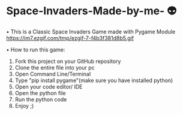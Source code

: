 # Space-Invaders-Made-by-me- 👽
• This is a Classic Space Invaders Game made with Pygame Module
https://im7.ezgif.com/tmp/ezgif-7-f4b3f381d8b5.gif

• How to run this game:

1. Fork this project on your GitHub repository
2. Clone the entire file into your pc
3. Open Command Line/Terminal
4. Type "pip install pygame"(make sure you have installed python)
5. Open your code editor/ IDE
6. Open the python file
7. Run the python code
8. Enjoy ;)
